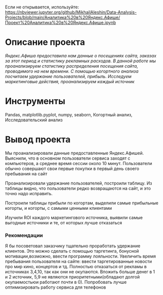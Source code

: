 Если не открывается, используйте: https://nbviewer.jupyter.org/github/MikhailAleshin/Data-Analysis-Projects/blob/main/Аналитика%20в%20Яндекс.Афише/Проект%20Аналитика%20в%20Яндекс.Афише.ipynb

# Описание проекта
*Яндекс.Афиша предоставила нам данные о посещениях сайта, заказах за этот период и статистику рекламных расходов. В данной работе мы проанализируем статистику распределения
посещения сайта, проводимого на нем времени. С помощью когортного анализа посчитаем удержание пользователей, прибыль. Исследуем маркетинговые действия, проанализируем каждый 
источник*  

# Инструменты
Pandas, matplotlib.pyplot, numpy, seaborn, Когортный анализ, Исследовательский анализ

# Вывод проекта
Мы проанализировали данные предоставленные Яндекс.Афишей. Выяснили, что в основном пользователи сервиса заходят с компьютеров, а среднее время сессии около 10 минут. Пользователи обычно совершают свои первые покупки в первый день своего пребывания на сайт

Проанализировали удержание пользователей, построили таблицу. Из таблицы видно, что пользователи редко возвращаются на сайт, и это точно надо исправить.

Построили таблицы прибыли по когортам, выделили самые прибыльные когорты, и когорты, с самыми ценными клиентами

Изучили ROI каждого маркетингового источника, выявили самые выгодные источники и те, от которых лучше отказаться

### Рекомендации
Я бы посоветовал заказчику тщательно проработать удержание клиентов. Это можно сделать с помощью таргетинга, бонусной мотивации,возможно, ввести программу лояльности. Увеличить время пребывания пользователя на сайте: ввести таргетированные новости про мир кино, концертов и тд. Полностью отказаться от рекламы в источниках 3,4,10, так как они не окупаются. Вложить больше денег в 1 и 2 источник, 5,9 не являются приоритетными(обладают долгой окупаемостьюи работают почти в 0). Попробовать лучше оптимизировать работу сервиса для телефонов
